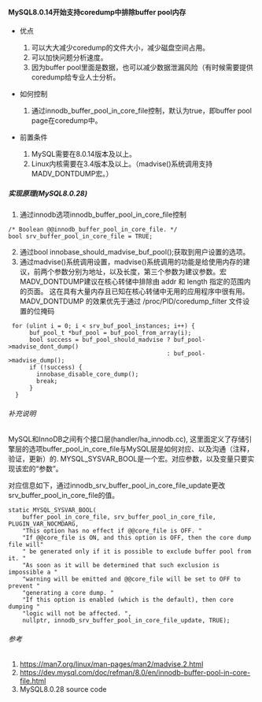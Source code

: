 #### MySQL8.0.14开始支持coredump中排除buffer pool内存

- 优点
    1. 可以大大减少coredump的文件大小，减少磁盘空间占用。
    2. 可以加快问题分析速度。
    3. 因为buffer pool里面是数据，也可以减少数据泄漏风险（有时候需要提供coredump给专业人士分析。

- 如何控制

    1. 通过innodb_buffer_pool_in_core_file控制，默认为true，即buffer pool page在coredump中。

- 前置条件
    1. MySQL需要在8.0.14版本及以上。
    2. Linux内核需要在3.4版本及以上。（madvise()系统调用支持MADV_DONTDUMP宏。）

##### 实现原理(MySQL8.0.28)
    
1. 通过innodb选项innodb_buffer_pool_in_core_file控制
``` 
/* Boolean @@innodb_buffer_pool_in_core_file. */
bool srv_buffer_pool_in_core_file = TRUE;
```

2. 通过bool innobase_should_madvise_buf_pool();获取到用户设置的选项。
3. 通过madvise()系统调用设置，madvise()系统调用的功能是给使用内存的建议，前两个参数分别为地址，以及长度，第三个参数为建议参数。宏MADV_DONTDUMP建议在核心转储中排除由 addr 和 length 指定的范围内的页面。 这在具有大量内存且已知在核心转储中无用的应用程序中很有用。 MADV_DONTDUMP 的效果优先于通过 /proc/PID/coredump_filter 文件设置的位掩码
```
 for (ulint i = 0; i < srv_buf_pool_instances; i++) {
      buf_pool_t *buf_pool = buf_pool_from_array(i);
      bool success = buf_pool_should_madvise ? buf_pool->madvise_dont_dump()
                                             : buf_pool->madvise_dump();
      if (!success) {
        innobase_disable_core_dump();
        break;
      }
  }
```

###### 补充说明
MySQL和InnoDB之间有个接口层(handler/ha_innodb.cc), 这里面定义了存储引擎层的选项buffer_pool_in_core_file与MySQL层是如何对应、以及沟通（注释，验证，更新）的.
MYSQL_SYSVAR_BOOL是一个宏。对应参数，以及变量只要实现该宏的“参数”。

对应信息如下，通过innodb_srv_buffer_pool_in_core_file_update更改srv_buffer_pool_in_core_file的值。
```
static MYSQL_SYSVAR_BOOL(
    buffer_pool_in_core_file, srv_buffer_pool_in_core_file, PLUGIN_VAR_NOCMDARG,
    "This option has no effect if @@core_file is OFF. "
    "If @@core_file is ON, and this option is OFF, then the core dump file will"
    " be generated only if it is possible to exclude buffer pool from it. "
    "As soon as it will be determined that such exclusion is impossible a "
    "warning will be emitted and @@core_file will be set to OFF to prevent "
    "generating a core dump. "
    "If this option is enabled (which is the default), then core dumping "
    "logic will not be affected. ",
    nullptr, innodb_srv_buffer_pool_in_core_file_update, TRUE);
```


###### 参考

1. https://man7.org/linux/man-pages/man2/madvise.2.html
2. https://dev.mysql.com/doc/refman/8.0/en/innodb-buffer-pool-in-core-file.html
3. MySQL8.0.28 source code
